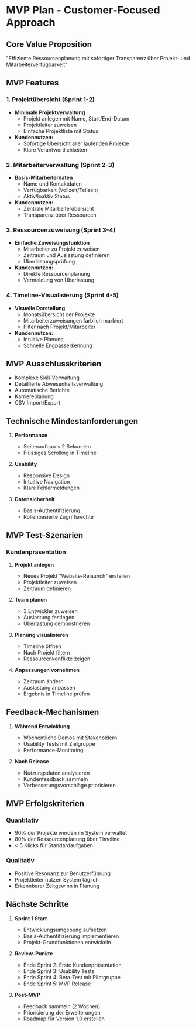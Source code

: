 # MVP Plan - Customer-Focused Approach

## Core Value Proposition
"Effiziente Ressourcenplanung mit sofortiger Transparenz über Projekt- und Mitarbeiterverfügbarkeit"

## MVP Features

### 1. Projektübersicht (Sprint 1-2)
- **Minimale Projektverwaltung**
  - Projekt anlegen mit Name, Start/End-Datum
  - Projektleiter zuweisen
  - Einfache Projektliste mit Status
- **Kundennutzen:**
  - Sofortige Übersicht aller laufenden Projekte
  - Klare Verantwortlichkeiten

### 2. Mitarbeiterverwaltung (Sprint 2-3)
- **Basis-Mitarbeiterdaten**
  - Name und Kontaktdaten
  - Verfügbarkeit (Vollzeit/Teilzeit)
  - Aktiv/Inaktiv Status
- **Kundennutzen:**
  - Zentrale Mitarbeiterübersicht
  - Transparenz über Ressourcen

### 3. Ressourcenzuweisung (Sprint 3-4)
- **Einfache Zuweisungsfunktion**
  - Mitarbeiter zu Projekt zuweisen
  - Zeitraum und Auslastung definieren
  - Überlastungsprüfung
- **Kundennutzen:**
  - Direkte Ressourcenplanung
  - Vermeidung von Überlastung

### 4. Timeline-Visualisierung (Sprint 4-5)
- **Visuelle Darstellung**
  - Monatsübersicht der Projekte
  - Mitarbeiterzuweisungen farblich markiert
  - Filter nach Projekt/Mitarbeiter
- **Kundennutzen:**
  - Intuitive Planung
  - Schnelle Engpasserkennung

## MVP Ausschlusskriterien
- Komplexe Skill-Verwaltung
- Detaillierte Abwesenheitsverwaltung
- Automatische Berichte
- Karriereplanung
- CSV Import/Export

## Technische Mindestanforderungen
1. **Performance**
   - Seitenaufbau < 2 Sekunden
   - Flüssiges Scrolling in Timeline

2. **Usability**
   - Responsive Design
   - Intuitive Navigation
   - Klare Fehlermeldungen

3. **Datensicherheit**
   - Basis-Authentifizierung
   - Rollenbasierte Zugriffsrechte

## MVP Test-Szenarien

### Kundenpräsentation
1. **Projekt anlegen**
   - Neues Projekt "Website-Relaunch" erstellen
   - Projektleiter zuweisen
   - Zeitraum definieren

2. **Team planen**
   - 3 Entwickler zuweisen
   - Auslastung festlegen
   - Überlastung demonstrieren

3. **Planung visualisieren**
   - Timeline öffnen
   - Nach Projekt filtern
   - Ressourcenkonflikte zeigen

4. **Anpassungen vornehmen**
   - Zeitraum ändern
   - Auslastung anpassen
   - Ergebnis in Timeline prüfen

## Feedback-Mechanismen
1. **Während Entwicklung**
   - Wöchentliche Demos mit Stakeholdern
   - Usability Tests mit Zielgruppe
   - Performance-Monitoring

2. **Nach Release**
   - Nutzungsdaten analysieren
   - Kundenfeedback sammeln
   - Verbesserungsvorschläge priorisieren

## MVP Erfolgskriterien

### Quantitativ
- 90% der Projekte werden im System verwaltet
- 80% der Ressourcenplanung über Timeline
- < 5 Klicks für Standardaufgaben

### Qualitativ
- Positive Resonanz zur Benutzerführung
- Projektleiter nutzen System täglich
- Erkennbarer Zeitgewinn in Planung

## Nächste Schritte
1. **Sprint 1 Start**
   - Entwicklungsumgebung aufsetzen
   - Basis-Authentifizierung implementieren
   - Projekt-Grundfunktionen entwickeln

2. **Review-Punkte**
   - Ende Sprint 2: Erste Kundenpräsentation
   - Ende Sprint 3: Usability Tests
   - Ende Sprint 4: Beta-Test mit Pilotgruppe
   - Ende Sprint 5: MVP Release

3. **Post-MVP**
   - Feedback sammeln (2 Wochen)
   - Priorisierung der Erweiterungen
   - Roadmap für Version 1.0 erstellen